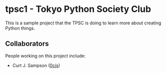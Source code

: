 tpsc1 - Tokyo Python Society Club
=================================

This is a sample project that the TPSC is doing to learn
more about creating Python things.


Collaborators
-------------

People working on this project include:

* Curt J. Sampson ([0cjs](https://github.com/0cjs))
